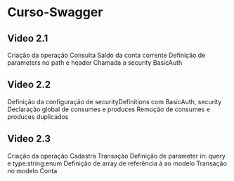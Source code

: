 # Curso-Swagger

## Video 2.1
Criação da operação Consulta Saldo da conta corrente
Definição de parameters no path e header
Chamada a security BasicAuth

## Video 2.2
Definição da configuração de securityDefinitions com BasicAuth, security
Declaração global de consumes e produces
Remoção de consumes e produces duplicados

## Video 2.3
Criação da operação Cadastra Transação
Definição de parameter in: query e type:string:enum
Definição de array de referência à ao modelo Transação no modelo Conta
